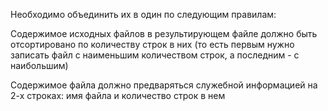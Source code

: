 Необходимо объединить их в один по следующим правилам:

Содержимое исходных файлов в результирующем файле должно быть отсортировано по количеству строк в них (то есть первым нужно записать файл с наименьшим количеством строк, а последним - с наибольшим)

Содержимое файла должно предваряться служебной информацией на 2-х строках: имя файла и количество строк в нем